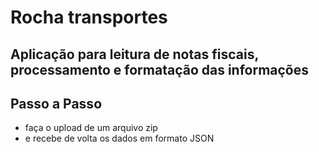 # Rocha transportes

## Aplicação para leitura de notas fiscais, processamento e formatação das informações

## Passo a Passo
  - faça o upload de um arquivo zip
  - e recebe de volta os dados em formato JSON